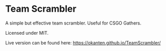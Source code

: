 # Team Scrambler 

A simple but effective team scrambler. Useful for CSGO Gathers.

Licensed under MIT.

Live version can be found here: https://okanten.github.io/TeamScrambler/

